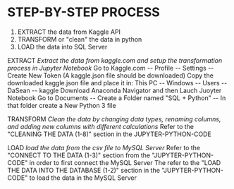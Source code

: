# STEP-BY-STEP PROCESS
1. EXTRACT the data from Kaggle API
2. TRANSFORM or "clean" the data in python
3. LOAD the data into SQL Server 

EXTRACT
*Extract the data from kaggle.com and setup the transformation process in Jupyter Notebook*
Go to Kaggle.com -- Profile -- Settings -- Create New Token (A kaggle.json file should be downloaded)
Copy the downloaded kaggle.json file and place it in: This PC -- Windows -- Users -- DaSean -- kaggle
Download Anaconda Navigator and then Lauch Juoyter Notebook
Go to Documents -- Create a Folder named "SQL + Python" -- In that folder create a New Python 3 file

TRANSFORM
*Clean the data by changing data types, renaming columns, and adding new columns with different calculations*
Refer to the "CLEANING THE DATA (1-8)" section in the JUPYTER-PYTHON-CODE

LOAD
*load the data from the csv file to MySQL Server*
Refer to the "CONNECT TO THE DATA (1-3)" section from the "JUPYTER-PYTHON-CODE" in order to first connect the MySQL Server
The refer to the "LOAD THE DATA INTO THE DATABASE (1-2)" section in the "JUPYTER-PYTHON-CODE" to load the data in the MySQL Server
